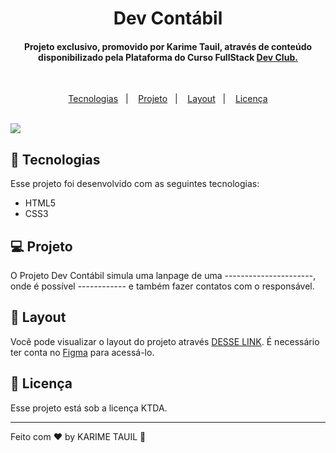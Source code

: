<h1 align="center"> Dev Contábil </h1>

<h4 align="center"> Projeto exclusivo, promovido por Karime Tauil, através de conteúdo disponibilizado pela Plataforma do Curso FullStack <a href="https://rodolfomori.com.br/devclub" target="_blank"> Dev Club. </a> </h4>

<br>

<p align="center">
  <a href="#-tecnologias">Tecnologias</a>&nbsp;&nbsp;&nbsp;|&nbsp;&nbsp;&nbsp;
  <a href="#-projeto">Projeto</a>&nbsp;&nbsp;&nbsp;|&nbsp;&nbsp;&nbsp;
  <a href="#-layout">Layout</a>&nbsp;&nbsp;&nbsp;|&nbsp;&nbsp;&nbsp;
  <a href="#memo-licença">Licença</a>
</p>
    
<br>

<img src="https://github.com/karimetauil/projeto---2-Easy-Shopping---pc/blob/main/capturas/Capturar%20Site%20inteiro.PNG?raw=true">

<br>

## 🚀 Tecnologias

Esse projeto foi desenvolvido com as seguintes tecnologias:

- HTML5
- CSS3

## 💻 Projeto

O Projeto Dev Contábil simula uma lanpage de uma ----------------------, onde é possível ------------ e também fazer contatos com o responsável.

## 🔖 Layout

Você pode visualizar o layout do projeto através [DESSE LINK](https://www.figma.com/file/NLeHPJXuYE08PPmRce9nhP/Shopping-via-mobile-illustration?node-id=0%3A1). É necessário ter conta no [Figma](https://figma.com) para acessá-lo.

## :memo: Licença

Esse projeto está sob a licença KTDA.

---

Feito com ♥ by KARIME TAUIL :wave:  
